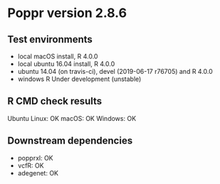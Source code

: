 # Poppr version 2.8.6

## Test environments

* local macOS install, R 4.0.0
* local ubuntu 16.04 install, R 4.0.0
* ubuntu 14.04 (on travis-ci), devel (2019-06-17 r76705) and R 4.0.0
* windows R Under development (unstable) 

## R CMD check results

Ubuntu Linux: OK
macOS:        OK
Windows:      OK 

## Downstream dependencies

- popprxl:  OK
- vcfR:     OK
- adegenet: OK

